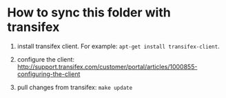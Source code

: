 # How to sync this folder with transifex

1. install transifex client. For example: `apt-get install transifex-client`.

2. configure the client:
   http://support.transifex.com/customer/portal/articles/1000855-configuring-the-client

3. pull changes from transifex: `make update`
